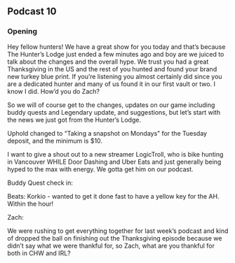## Podcast 10 ##

### Opening ###
Hey fellow hunters!  We have a great show for you today and that’s because The Hunter’s Lodge just ended a few minutes ago and boy are we juiced to talk about the changes and the overall hype.  We trust you had a great Thanksgiving in the US and the rest of you hunted and found your brand new turkey blue print.  If you’re listening you almost certainly did since you are a dedicated hunter and many of us found it in our first vault or two.  I know I did.  How’d you do Zach?    

So we will of course get to the changes, updates on our game including buddy quests and Legendary update, and suggestions, but let’s start with the news we just got from the Hunter’s Lodge.  



Uphold changed to “Taking a snapshot on Mondays” for the Tuesday deposit, and the minimum is $10.




I want to give a shout out to a new streamer LogicTroll, who is bike hunting in Vancouver WHILE Door Dashing and Uber Eats and just generally being hyped to the max with energy.  We gotta get him on our podcast.




Buddy Quest check in:

Beats:  Korkio - wanted to get it done fast to have a yellow key for the AH.  Within the hour!

Zach:


We were rushing to get everything together for last week’s podcast and kind of dropped the ball on finishing out the Thanksgiving episode because we didn’t say what we were thankful for, so Zach, what are you thankful for both in CHW and IRL?
